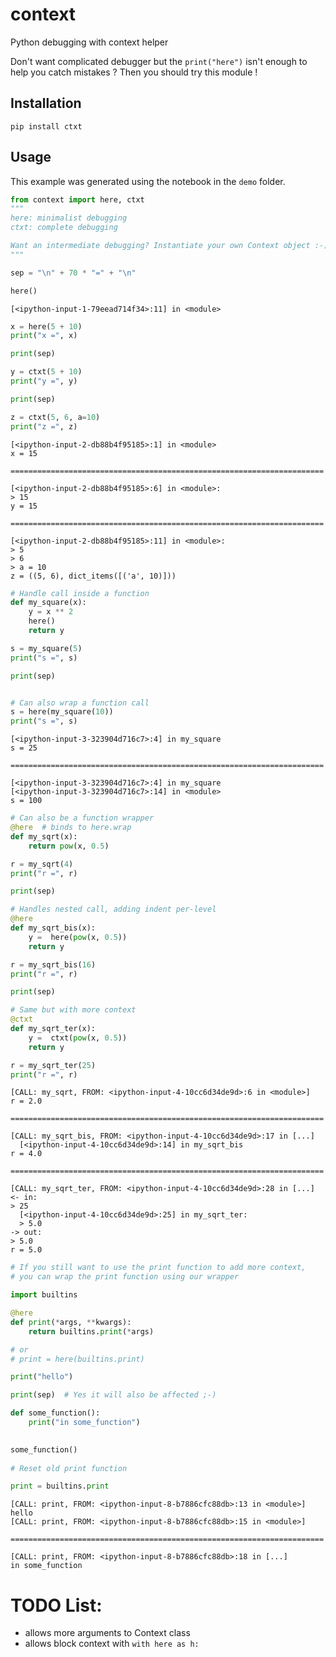 # context

Python debugging with context helper

Don't want complicated debugger but the `print("here")` isn't enough to help you catch mistakes ? Then you should try this module !

## Installation

```
pip install ctxt
```

## Usage

This example was generated using the notebook in the `demo` folder.

```python
from context import here, ctxt
"""
here: minimalist debugging
ctxt: complete debugging

Want an intermediate debugging? Instantiate your own Context object :-)
"""

sep = "\n" + 70 * "=" + "\n"

here()
```

    [<ipython-input-1-79eead714f34>:11] in <module>



```python
x = here(5 + 10)
print("x =", x)

print(sep)

y = ctxt(5 + 10)
print("y =", y)

print(sep)

z = ctxt(5, 6, a=10)
print("z =", z)
```

    [<ipython-input-2-db88b4f95185>:1] in <module>
    x = 15
    
    ======================================================================
    
    [<ipython-input-2-db88b4f95185>:6] in <module>:
    > 15
    y = 15
    
    ======================================================================
    
    [<ipython-input-2-db88b4f95185>:11] in <module>:
    > 5
    > 6
    > a = 10
    z = ((5, 6), dict_items([('a', 10)]))



```python
# Handle call inside a function
def my_square(x):
    y = x ** 2
    here()
    return y

s = my_square(5)
print("s =", s)

print(sep)


# Can also wrap a function call
s = here(my_square(10))
print("s =", s)
```

    [<ipython-input-3-323904d716c7>:4] in my_square
    s = 25
    
    ======================================================================
    
    [<ipython-input-3-323904d716c7>:4] in my_square
    [<ipython-input-3-323904d716c7>:14] in <module>
    s = 100



```python
# Can also be a function wrapper
@here  # binds to here.wrap
def my_sqrt(x):
    return pow(x, 0.5)

r = my_sqrt(4)
print("r =", r)

print(sep)

# Handles nested call, adding indent per-level
@here
def my_sqrt_bis(x):
    y =  here(pow(x, 0.5))
    return y

r = my_sqrt_bis(16)
print("r =", r)

print(sep)

# Same but with more context
@ctxt
def my_sqrt_ter(x):
    y =  ctxt(pow(x, 0.5))
    return y

r = my_sqrt_ter(25)
print("r =", r)
```

    [CALL: my_sqrt, FROM: <ipython-input-4-10cc6d34de9d>:6 in <module>]
    r = 2.0
    
    ======================================================================
    
    [CALL: my_sqrt_bis, FROM: <ipython-input-4-10cc6d34de9d>:17 in [...]
      [<ipython-input-4-10cc6d34de9d>:14] in my_sqrt_bis
    r = 4.0
    
    ======================================================================
    
    [CALL: my_sqrt_ter, FROM: <ipython-input-4-10cc6d34de9d>:28 in [...]
    <- in:
    > 25
      [<ipython-input-4-10cc6d34de9d>:25] in my_sqrt_ter:
      > 5.0
    -> out:
    > 5.0
    r = 5.0



```python
# If you still want to use the print function to add more context,
# you can wrap the print function using our wrapper

import builtins

@here
def print(*args, **kwargs):
    return builtins.print(*args)

# or
# print = here(builtins.print)

print("hello")

print(sep)  # Yes it will also be affected ;-)

def some_function():
    print("in some_function")
    

some_function()
    
# Reset old print function

print = builtins.print
```

    [CALL: print, FROM: <ipython-input-8-b7886cfc88db>:13 in <module>]
    hello
    [CALL: print, FROM: <ipython-input-8-b7886cfc88db>:15 in <module>]
    
    ======================================================================
    
    [CALL: print, FROM: <ipython-input-8-b7886cfc88db>:18 in [...]
    in some_function


# TODO List:

- allows more arguments to Context class
- allows block context with `with here as h:`
